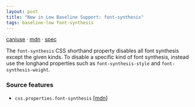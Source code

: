 ```yaml
---
layout: post
title: "New in Low Baseline Support: font-synthesis"
tags: baseline-low font-synthesis
---
```


[caniuse](https://caniuse.com/?search=font-synthesis) · [mdn](https://developer.mozilla.org/en-US/search?q=font-synthesis) · [spec](https://drafts.csswg.org/css-fonts-4/#font-synthesis)

The `font-synthesis` CSS shorthand property disables all font synthesis except the given kinds. To disable a specific kind of font synthesis, instead use the longhand properties such as `font-synthesis-style` and `font-synthesis-weight`.

### Source features

- ``css.properties.font-synthesis`` [[mdn]](https://developer.mozilla.org/en-US/search?q=css.properties.font-synthesis)
